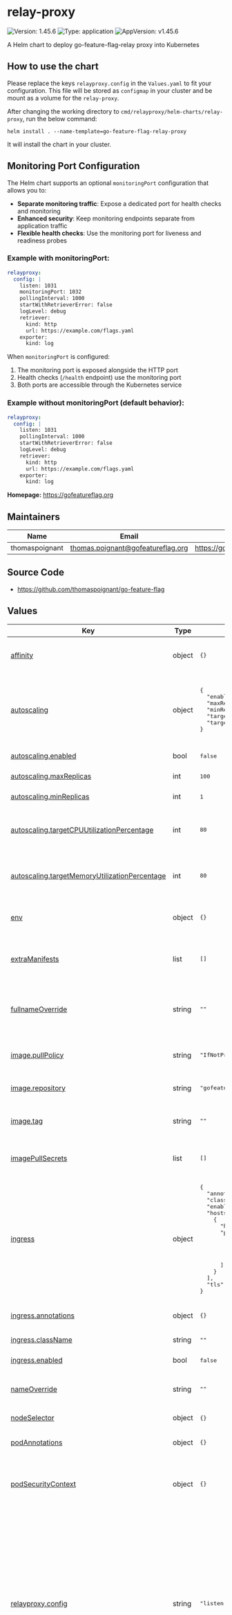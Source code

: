 # relay-proxy

![Version: 1.45.6](https://img.shields.io/badge/Version-1.45.6-informational?style=flat-square) ![Type: application](https://img.shields.io/badge/Type-application-informational?style=flat-square) ![AppVersion: v1.45.6](https://img.shields.io/badge/AppVersion-v1.45.6-informational?style=flat-square)

A Helm chart to deploy go-feature-flag-relay proxy into Kubernetes

## How to use the chart

Please replace the keys `relayproxy.config` in  the `Values.yaml` to fit
your configuration. This file will be stored as `configmap` in your cluster and
be mount as a volume for the `relay-proxy`.

After changing the working directory to `cmd/relayproxy/helm-charts/relay-proxy`,
run the below command:

```shell
helm install . --name-template=go-feature-flag-relay-proxy
```

It will install the chart in your cluster.

## Monitoring Port Configuration

The Helm chart supports an optional `monitoringPort` configuration that allows you to:

- **Separate monitoring traffic**: Expose a dedicated port for health checks and monitoring
- **Enhanced security**: Keep monitoring endpoints separate from application traffic
- **Flexible health checks**: Use the monitoring port for liveness and readiness probes

### Example with monitoringPort:

```yaml
relayproxy:
  config: |
    listen: 1031
    monitoringPort: 1032
    pollingInterval: 1000
    startWithRetrieverError: false
    logLevel: debug
    retriever:
      kind: http
      url: https://example.com/flags.yaml
    exporter:
      kind: log
```

When `monitoringPort` is configured:
1. The monitoring port is exposed alongside the HTTP port
2. Health checks (`/health` endpoint) use the monitoring port
3. Both ports are accessible through the Kubernetes service

### Example without monitoringPort (default behavior):

```yaml
relayproxy:
  config: |
    listen: 1031
    pollingInterval: 1000
    startWithRetrieverError: false
    logLevel: debug
    retriever:
      kind: http
      url: https://example.com/flags.yaml
    exporter:
      kind: log
```

**Homepage:** <https://gofeatureflag.org>

## Maintainers

| Name | Email | Url |
| ---- | ------ | --- |
| thomaspoignant | <thomas.poignant@gofeatureflag.org> | <https://gofeatureflag.org> |

## Source Code

* <https://github.com/thomaspoignant/go-feature-flag>

## Values

<table>
	<thead>
		<th>Key</th>
		<th>Type</th>
		<th>Default</th>
		<th>Description</th>
	</thead>
	<tbody>
		<tr>
			<td id="affinity">
				<a href="./values.yaml#L122">affinity</a>
            </td>
			<td>
object
</td>
			<td>
				<div style="max-width: 300px;">
<pre lang="json">
{}
</pre>
</div>
			</td>
			<td>
				Affinity settings for pod assignment to nodes
			</td>
		</tr>
		<tr>
			<td id="autoscaling">
				<a href="./values.yaml#L103">autoscaling</a>
            </td>
			<td>
object
</td>
			<td>
				<div style="max-width: 300px;">
<pre lang="json">
{
  "enabled": false,
  "maxReplicas": 100,
  "minReplicas": 1,
  "targetCPUUtilizationPercentage": 80,
  "targetMemoryUtilizationPercentage": 80
}
</pre>
</div>
			</td>
			<td>
				automatically scale the deployment up and down based on observed CPU and memory utilization
			</td>
		</tr>
		<tr>
			<td id="autoscaling--enabled">
				<a href="./values.yaml#L105">autoscaling.enabled</a>
            </td>
			<td>
bool
</td>
			<td>
				<div style="max-width: 300px;">
<pre lang="json">
false
</pre>
</div>
			</td>
			<td>
				enable autoscaling
			</td>
		</tr>
		<tr>
			<td id="autoscaling--maxReplicas">
				<a href="./values.yaml#L109">autoscaling.maxReplicas</a>
            </td>
			<td>
int
</td>
			<td>
				<div style="max-width: 300px;">
<pre lang="json">
100
</pre>
</div>
			</td>
			<td>
				max replicas to scale to
			</td>
		</tr>
		<tr>
			<td id="autoscaling--minReplicas">
				<a href="./values.yaml#L107">autoscaling.minReplicas</a>
            </td>
			<td>
int
</td>
			<td>
				<div style="max-width: 300px;">
<pre lang="json">
1
</pre>
</div>
			</td>
			<td>
				min replicas to scale to
			</td>
		</tr>
		<tr>
			<td id="autoscaling--targetCPUUtilizationPercentage">
				<a href="./values.yaml#L111">autoscaling.targetCPUUtilizationPercentage</a>
            </td>
			<td>
int
</td>
			<td>
				<div style="max-width: 300px;">
<pre lang="json">
80
</pre>
</div>
			</td>
			<td>
				target CPU utilization percentage to spin up new pods
			</td>
		</tr>
		<tr>
			<td id="autoscaling--targetMemoryUtilizationPercentage">
				<a href="./values.yaml#L113">autoscaling.targetMemoryUtilizationPercentage</a>
            </td>
			<td>
int
</td>
			<td>
				<div style="max-width: 300px;">
<pre lang="json">
80
</pre>
</div>
			</td>
			<td>
				target memory utilization percentage to spin up new pods
			</td>
		</tr>
		<tr>
			<td id="env">
				<a href="./values.yaml#L16">env</a>
            </td>
			<td>
object
</td>
			<td>
				<div style="max-width: 300px;">
<pre lang="json">
{}
</pre>
</div>
			</td>
			<td>
				Environment variables to pass to the relay proxy
			</td>
		</tr>
		<tr>
			<td id="extraManifests">
				<a href="./values.yaml#L125">extraManifests</a>
            </td>
			<td>
list
</td>
			<td>
				<div style="max-width: 300px;">
<pre lang="json">
[]
</pre>
</div>
			</td>
			<td>
				Array of extra objects to deploy with the release (evaluated as a template)
			</td>
		</tr>
		<tr>
			<td id="fullnameOverride">
				<a href="./values.yaml#L42">fullnameOverride</a>
            </td>
			<td>
string
</td>
			<td>
				<div style="max-width: 300px;">
<pre lang="json">
""
</pre>
</div>
			</td>
			<td>
				Completely override the deployment name for kubernetes objects
			</td>
		</tr>
		<tr>
			<td id="image--pullPolicy">
				<a href="./values.yaml#L33">image.pullPolicy</a>
            </td>
			<td>
string
</td>
			<td>
				<div style="max-width: 300px;">
<pre lang="json">
"IfNotPresent"
</pre>
</div>
			</td>
			<td>
				The image is pulled only if it is not already present locally
			</td>
		</tr>
		<tr>
			<td id="image--repository">
				<a href="./values.yaml#L31">image.repository</a>
            </td>
			<td>
string
</td>
			<td>
				<div style="max-width: 300px;">
<pre lang="json">
"gofeatureflag/go-feature-flag"
</pre>
</div>
			</td>
			<td>
				The image repository to pull from
			</td>
		</tr>
		<tr>
			<td id="image--tag">
				<a href="./values.yaml#L35">image.tag</a>
            </td>
			<td>
string
</td>
			<td>
				<div style="max-width: 300px;">
<pre lang="json">
""
</pre>
</div>
			</td>
			<td>
				Overrides the image tag whose default is the chart appVersion
			</td>
		</tr>
		<tr>
			<td id="imagePullSecrets">
				<a href="./values.yaml#L38">imagePullSecrets</a>
            </td>
			<td>
list
</td>
			<td>
				<div style="max-width: 300px;">
<pre lang="json">
[]
</pre>
</div>
			</td>
			<td>
				Specify imagePullSecrets to be used for the deployment
			</td>
		</tr>
		<tr>
			<td id="ingress">
				<a href="./values.yaml#L76">ingress</a>
            </td>
			<td>
object
</td>
			<td>
				<div style="max-width: 300px;">
<pre lang="json">
{
  "annotations": {},
  "className": "",
  "enabled": false,
  "hosts": [
    {
      "host": "chart-example.local",
      "paths": [
        {
          "path": "/",
          "pathType": "ImplementationSpecific"
        }
      ]
    }
  ],
  "tls": []
}
</pre>
</div>
			</td>
			<td>
				Ingress configuration
			</td>
		</tr>
		<tr>
			<td id="ingress--annotations">
				<a href="./values.yaml#L82">ingress.annotations</a>
            </td>
			<td>
object
</td>
			<td>
				<div style="max-width: 300px;">
<pre lang="json">
{}
</pre>
</div>
			</td>
			<td>
				Annotations to add to the ingress
			</td>
		</tr>
		<tr>
			<td id="ingress--className">
				<a href="./values.yaml#L80">ingress.className</a>
            </td>
			<td>
string
</td>
			<td>
				<div style="max-width: 300px;">
<pre lang="json">
""
</pre>
</div>
			</td>
			<td>
				Ingress class name
			</td>
		</tr>
		<tr>
			<td id="ingress--enabled">
				<a href="./values.yaml#L78">ingress.enabled</a>
            </td>
			<td>
bool
</td>
			<td>
				<div style="max-width: 300px;">
<pre lang="json">
false
</pre>
</div>
			</td>
			<td>
				Enable ingress
			</td>
		</tr>
		<tr>
			<td id="nameOverride">
				<a href="./values.yaml#L40">nameOverride</a>
            </td>
			<td>
string
</td>
			<td>
				<div style="max-width: 300px;">
<pre lang="json">
""
</pre>
</div>
			</td>
			<td>
				replaces the name of the chart in the Chart.yaml file
			</td>
		</tr>
		<tr>
			<td id="nodeSelector">
				<a href="./values.yaml#L116">nodeSelector</a>
            </td>
			<td>
object
</td>
			<td>
				<div style="max-width: 300px;">
<pre lang="json">
{}
</pre>
</div>
			</td>
			<td>
				Node labels for pod assignment
			</td>
		</tr>
		<tr>
			<td id="podAnnotations">
				<a href="./values.yaml#L54">podAnnotations</a>
            </td>
			<td>
object
</td>
			<td>
				<div style="max-width: 300px;">
<pre lang="json">
{}
</pre>
</div>
			</td>
			<td>
				Pod annotations to add to the deployment
			</td>
		</tr>
		<tr>
			<td id="podSecurityContext">
				<a href="./values.yaml#L57">podSecurityContext</a>
            </td>
			<td>
object
</td>
			<td>
				<div style="max-width: 300px;">
<pre lang="json">
{}
</pre>
</div>
			</td>
			<td>
				A security context defines privilege and access control settings for a Pod
			</td>
		</tr>
		<tr>
			<td id="relayproxy--config">
				<a href="./values.yaml#L3">relayproxy.config</a>
            </td>
			<td>
string
</td>
			<td>
				<div style="max-width: 300px;">
<pre lang="json">
"listen: 1031\npollingInterval: 1000\nstartWithRetrieverError: false\nlogLevel: info\nretriever:\n  kind: http\n  url: https://raw.githubusercontent.com/thomaspoignant/go-feature-flag/main/examples/retriever_file/flags.goff.yaml\nexporter:\n  kind: log\n"
</pre>
</div>
			</td>
			<td>
				GO Feature Flag relay proxy configuration as string (accept template). If monitoringPort is specified in the config, it will be exposed as a separate port and used for liveness and readiness probes instead of the main HTTP port. Example: add "monitoringPort: 1032" to your config to enable separate monitoring port.
			</td>
		</tr>
		<tr>
			<td id="replicaCount">
				<a href="./values.yaml#L27">replicaCount</a>
            </td>
			<td>
int
</td>
			<td>
				<div style="max-width: 300px;">
<pre lang="json">
1
</pre>
</div>
			</td>
			<td>
				The number of replicas to create for the deployment
			</td>
		</tr>
		<tr>
			<td id="resources--requests--cpu">
				<a href="./values.yaml#L100">resources.requests.cpu</a>
            </td>
			<td>
string
</td>
			<td>
				<div style="max-width: 300px;">
<pre lang="json">
"500m"
</pre>
</div>
			</td>
			<td>
				The amount of cpu to request for the container
			</td>
		</tr>
		<tr>
			<td id="resources--requests--memory">
				<a href="./values.yaml#L98">resources.requests.memory</a>
            </td>
			<td>
string
</td>
			<td>
				<div style="max-width: 300px;">
<pre lang="json">
"128Mi"
</pre>
</div>
			</td>
			<td>
				The amount of memory to request for the container
			</td>
		</tr>
		<tr>
			<td id="securityContext">
				<a href="./values.yaml#L61">securityContext</a>
            </td>
			<td>
object
</td>
			<td>
				<div style="max-width: 300px;">
<pre lang="json">
{}
</pre>
</div>
			</td>
			<td>
				A security context defines privilege and access control settings for a Container
			</td>
		</tr>
		<tr>
			<td id="service--port">
				<a href="./values.yaml#L73">service.port</a>
            </td>
			<td>
int
</td>
			<td>
				<div style="max-width: 300px;">
<pre lang="json">
1031
</pre>
</div>
			</td>
			<td>
				The port to expose on the service
			</td>
		</tr>
		<tr>
			<td id="service--type">
				<a href="./values.yaml#L71">service.type</a>
            </td>
			<td>
string
</td>
			<td>
				<div style="max-width: 300px;">
<pre lang="json">
"ClusterIP"
</pre>
</div>
			</td>
			<td>
				The type of service to create
			</td>
		</tr>
		<tr>
			<td id="serviceAccount--annotations">
				<a href="./values.yaml#L48">serviceAccount.annotations</a>
            </td>
			<td>
object
</td>
			<td>
				<div style="max-width: 300px;">
<pre lang="json">
{}
</pre>
</div>
			</td>
			<td>
				Annotations to add to the service account
			</td>
		</tr>
		<tr>
			<td id="serviceAccount--create">
				<a href="./values.yaml#L46">serviceAccount.create</a>
            </td>
			<td>
bool
</td>
			<td>
				<div style="max-width: 300px;">
<pre lang="json">
true
</pre>
</div>
			</td>
			<td>
				Specifies whether a service account should be created
			</td>
		</tr>
		<tr>
			<td id="serviceAccount--name">
				<a href="./values.yaml#L51">serviceAccount.name</a>
            </td>
			<td>
string
</td>
			<td>
				<div style="max-width: 300px;">
<pre lang="json">
""
</pre>
</div>
			</td>
			<td>
				The name of the service account to use. If not set and create is true, a name is generated using the fullname template
			</td>
		</tr>
		<tr>
			<td id="tolerations">
				<a href="./values.yaml#L119">tolerations</a>
            </td>
			<td>
list
</td>
			<td>
				<div style="max-width: 300px;">
<pre lang="json">
[]
</pre>
</div>
			</td>
			<td>
				Tolerations for pod assignment
			</td>
		</tr>
	</tbody>
</table>

## Advanced
You can edit the `values.yaml` file to enable an ingress or the autoscaling.
